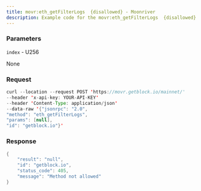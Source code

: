 ```yaml
---
title: movr:eth_getFilterLogs  {disallowed} - Moonriver
description: Example code for the movr:eth_getFilterLogs  {disallowed} json-rpc method. Сomplete guide on how to use movr:eth_getFilterLogs  {disallowed} json-rpc in GetBlock.io Web3 documentation.
---
```


### Parameters


`index` - U256

None

### Request

``` java
curl --location --request POST 'https://movr.getblock.io/mainnet/' 
--header 'x-api-key: YOUR-API-KEY' 
--header 'Content-Type: application/json' 
--data-raw '{"jsonrpc": "2.0",
"method": "eth_getFilterLogs",
"params": [null],
"id": "getblock.io"}'
```

###  Response

``` java
{
    "result": "null",
    "id": "getblock.io",
    "status_code": 405,
    "message": "Method not allowed"
}
```

